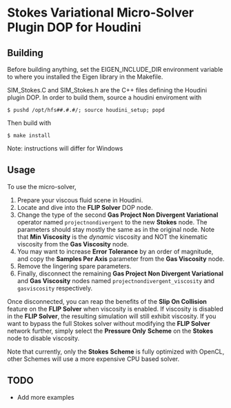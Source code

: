 # Stokes Variational Micro-Solver Plugin DOP for Houdini


## Building

Before building anything, set the EIGEN_INCLUDE_DIR environment variable to where you
installed the Eigen library in the Makefile.

SIM_Stokes.C and SIM_Stokes.h are the C++ files defining the Houdini plugin DOP.
In order to build them, source a houdini enviroment with

```
$ pushd /opt/hfs##.#.#/; source houdini_setup; popd
```

Then build with
```
$ make install
```

Note: instructions will differ for Windows


## Usage

To use the micro-solver,

1. Prepare your viscous fluid scene in Houdini.
2. Locate and dive into the **FLIP Solver** DOP node.
3. Change the type of the second **Gas Project Non Divergent Variational**
operator named `projectnondivergent` to the new **Stokes** node.
The parameters should stay mostly the same as in the original node.
  Note that **Min Viscosity** is the *dynamic* viscosity and NOT the kinematic viscosity
  from the **Gas Viscosity** node.
4. You may want to increase **Error Tolerance** by an
order of magnitude, and copy the **Samples Per Axis** parameter from the
**Gas Viscosity** node.
5. Remove the lingering spare parameters.
6. Finally, disconnect the remaining **Gas Project Non Divergent Variational** and **Gas
Viscosity** nodes named `projectnondivergent_viscosity` and `gasviscosity`
respectively.

Once disconnected, you can reap the benefits of the **Slip On
Collision** feature on the **FLIP Solver** when viscosity is enabled.  If viscosity
is disabled in the **FLIP Solver**, the resulting simulation will still exhibit
viscosity.  If you want to bypass the full Stokes solver without modifying the
**FLIP Solver** network further, simply select the **Pressure Only** **Scheme** on
the **Stokes** node to disable viscosity.

Note that currently, only the **Stokes** **Scheme** is fully optimized with OpenCL,
other Schemes will use a more expensive CPU based solver.


## TODO

- Add more examples
